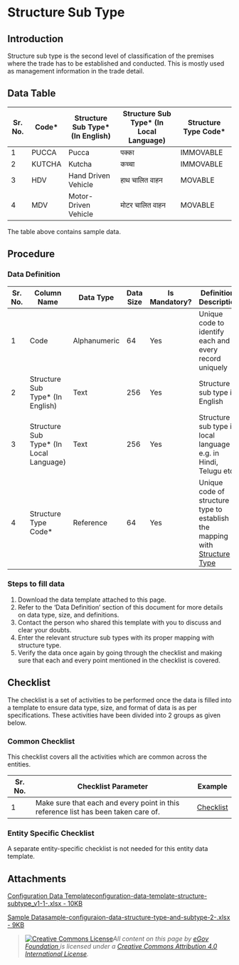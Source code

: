 # Structure Sub Type

## Introduction <a href="#introduction" id="introduction"></a>

Structure sub type is the second level of classification of the premises where the trade has to be established and conducted. This is mostly used as management information in the trade detail.

## Data Table <a href="#data-table" id="data-table"></a>

| Sr. No. | Code\* | Structure Sub Type\* (In English) | Structure Sub Type\* (In Local Language) | Structure Type Code\* |
| ------- | ------ | --------------------------------- | ---------------------------------------- | --------------------- |
| 1       | PUCCA  | Pucca                             | पक्का                                    | IMMOVABLE             |
| 2       | KUTCHA | Kutcha                            | कच्चा                                    | IMMOVABLE             |
| 3       | HDV    | Hand Driven Vehicle               | हाथ चालित वाहन                           | MOVABLE               |
| 4       | MDV    | Motor-Driven Vehicle              | मोटर चालित वाहन                          | MOVABLE               |

The table above contains sample data.

## Procedure <a href="#procedure" id="procedure"></a>

### Data Definition <a href="#data-definition" id="data-definition"></a>

| Sr. No. | Column Name                              | Data Type    | Data Size | Is Mandatory? | Definition/ Description                                                                          |
| ------- | ---------------------------------------- | ------------ | --------- | ------------- | ------------------------------------------------------------------------------------------------ |
| 1       | Code                                     | Alphanumeric | 64        | Yes           | Unique code to identify each and every record uniquely                                           |
| 2       | Structure Sub Type\* (In English)        | Text         | 256       | Yes           | Structure sub type in English                                                                    |
| 3       | Structure Sub Type\* (In Local Language) | Text         | 256       | Yes           | Structure sub type in local language e.g. in Hindi, Telugu etc.                                  |
| 4       | Structure Type Code\*                    | Reference    | 64        | Yes           | Unique code of structure type to establish the mapping with [Structure Type](structure-type.md)​ |

### Steps to fill data <a href="#steps-to-fill-data" id="steps-to-fill-data"></a>

1. Download the data template attached to this page.
2. Refer to the ‘Data Definition’ section of this document for more details on data type, size, and definitions.
3. Contact the person who shared this template with you to discuss and clear your doubts.
4. Enter the relevant structure sub types with its proper mapping with structure type.
5. Verify the data once again by going through the checklist and making sure that each and every point mentioned in the checklist is covered.

## Checklist <a href="#checklist" id="checklist"></a>

The checklist is a set of activities to be performed once the data is filled into a template to ensure data type, size, and format of data is as per specifications. These activities have been divided into 2 groups as given below.

### Common Checklist <a href="#common-checklist" id="common-checklist"></a>

This checklist covers all the activities which are common across the entities.

| Sr. No. | Checklist Parameter                                                                | Example                                                                                                                      |
| ------- | ---------------------------------------------------------------------------------- | ---------------------------------------------------------------------------------------------------------------------------- |
| 1       | Make sure that each and every point in this reference list has been taken care of. | ​[Checklist](https://docs.digit.org/configure-digit/configuring-master-data-templates/module-setup/common-config/checklist)​ |

### Entity Specific Checklist <a href="#entity-specific-checklist" id="entity-specific-checklist"></a>

A separate entity-specific checklist is not needed for this entity data template.

## Attachments <a href="#attachments" id="attachments"></a>

[Configuration Data Templateconfiguration-data-template-structure-subtype\_v1-1-.xlsx - 10KB](https://firebasestorage.googleapis.com/v0/b/gitbook-28427.appspot.com/o/assets%2F-MERG\_iQW5oN4ukgXP8K%2Fsync%2F22b0351de7b97362c96dc5633fd44b0313b227ae.xlsx?generation=1602050605311724\&alt=media)

[Sample Datasample-configuraion-data-structure-type-and-subtype-2-.xlsx - 9KB](https://firebasestorage.googleapis.com/v0/b/gitbook-28427.appspot.com/o/assets%2F-MERG\_iQW5oN4ukgXP8K%2Fsync%2F478873bdc35f083420d570fd5618be561e495cb8.xlsx?generation=1602050605458562\&alt=media)

> [![Creative Commons License](https://i.creativecommons.org/l/by/4.0/80x15.png)](http://creativecommons.org/licenses/by/4.0/)_All content on this page by_ [_eGov Foundation_ ](https://egov.org.in/)_is licensed under a_ [_Creative Commons Attribution 4.0 International License_](http://creativecommons.org/licenses/by/4.0/)_._
